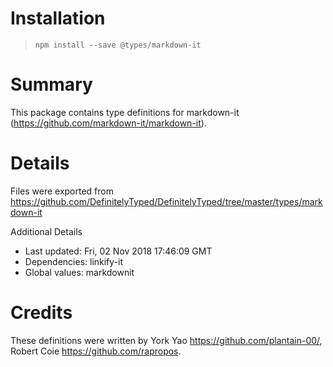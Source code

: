 # Installation
> `npm install --save @types/markdown-it`

# Summary
This package contains type definitions for markdown-it (https://github.com/markdown-it/markdown-it).

# Details
Files were exported from https://github.com/DefinitelyTyped/DefinitelyTyped/tree/master/types/markdown-it

Additional Details
 * Last updated: Fri, 02 Nov 2018 17:46:09 GMT
 * Dependencies: linkify-it
 * Global values: markdownit

# Credits
These definitions were written by York Yao <https://github.com/plantain-00/>, Robert Coie <https://github.com/rapropos>.
